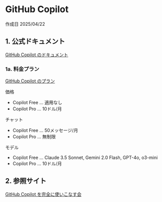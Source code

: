 # GitHub Copilot

作成日 2025/04/22

## 1. 公式ドキュメント

[GitHub Copilot のドキュメント](https://docs.github.com/ja/copilot)

### 1a. 料金プラン

[GitHub Copilot のプラン](https://docs.github.com/ja/copilot/about-github-copilot/plans-for-github-copilot)

価格

- Copilot Free ... 適用なし
- Copilot Pro ... 10ドル/月

チャット

- Copilot Free ... 50メッセージ/月
- Copilot Pro ... 無制限

モデル

- Copilot Free ... Claude 3.5 Sonnet, Gemini 2.0 Flash, GPT-4o, o3-mini
- Copilot Pro ... 10ドル/月

## 2. 参照サイト

[GitHub Copilot を完全に使いこなす会](https://zenn.dev/microsoft/articles/github_copilot_intro)
